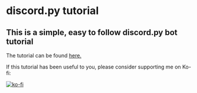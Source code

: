 # discord.py tutorial

## This is a simple, easy to follow discord.py bot tutorial

The tutorial can be found [here.](https://vcokltfre.dev)

If this tutorial has been useful to you, please consider supporting me on Ko-fi:

[![ko-fi](https://ko-fi.com/img/githubbutton_sm.svg)](https://ko-fi.com/H2H51WVQ9)
